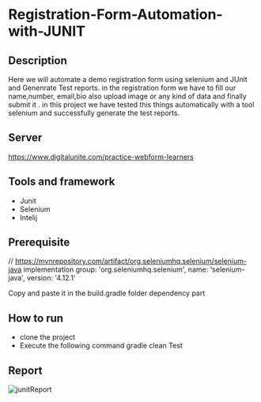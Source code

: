 # Registration-Form-Automation-with-JUNIT

## Description 
Here we will automate a demo registration form using selenium and JUnit and Genenrate Test reports. 
in the registration form we have to fill our name,number, email,bio also upload image or any kind of data and finally submit it .
in this project we have tested this things automatically with a tool selenium and successfully generate the test reports.

## Server 
https://www.digitalunite.com/practice-webform-learners

## Tools and framework
- Junit
- Selenium
- Intelij

## Prerequisite
// https://mvnrepository.com/artifact/org.seleniumhq.selenium/selenium-java
implementation group: 'org.seleniumhq.selenium', name: 'selenium-java', version: '4.12.1'

Copy and paste it in the build.gradle folder dependency part

## How to run 
- clone the project
- Execute the following command gradle clean Test

## Report
![junitReport](https://github.com/Jahid019/Registration-Form-Automation-with-JUNIT/assets/112567359/218062fb-6b11-47c4-a18d-edb9e3bc7cfc)



